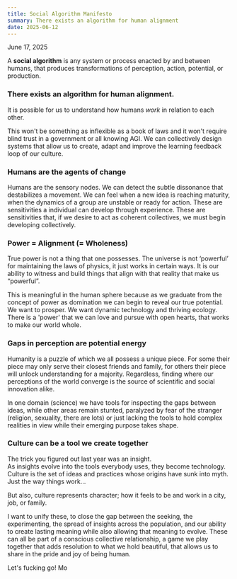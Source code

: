```yaml
---
title: Social Algorithm Manifesto
summary: There exists an algorithm for human alignment
date: 2025-06-12
---
```


June 17, 2025

A **social algorithm** is any system or process enacted by and between humans, that produces transformations of perception, action, potential, or production.

### There exists an algorithm for human alignment.

It is possible for us to understand how humans *work* in relation to each other.

This won't be something as inflexible as a book of laws and it won't require blind trust in a government or all knowing AGI. We can collectively design systems that allow us to create, adapt and improve the learning feedback loop of our culture.

### Humans are the agents of change

Humans are the sensory nodes. We can detect the subtle dissonance that destabilizes a movement. We can feel when a new idea is reaching maturity, when the dynamics of a group are unstable or ready for action.  These are sensitivities a individual can develop through experience. These are sensitivities that, if we desire to act as coherent collectives, we must begin developing collectively.

### Power = Alignment (= Wholeness)

True power is not a thing that one possesses. The universe is not ‘powerful’ for maintaining the laws of physics, it just works in certain ways. It is our ability to witness and build things that align with that reality that make us “powerful”. 

This is meaningful in the human sphere because as we graduate from the concept of power as domination we can begin to reveal our true potential. We want to prosper. We want dynamic technology and thriving ecology. There is a 'power' that we can love and pursue with open hearts, that works to make our world whole. 

### Gaps in perception are potential energy

Humanity is a puzzle of which we all possess a unique piece. For some their piece may only serve their closest friends and family, for others their piece will unlock understanding for a majority. Regardless, finding where our perceptions of the world converge is the source of scientific and social innovation alike. 

In one domain (science) we have tools for inspecting the gaps between ideas, while other areas remain stunted, paralyzed by fear of the stranger (religion, sexuality, there are lots) or just lacking the tools to hold complex realities in view while their emerging purpose takes shape. 

### Culture can be a tool we create together

The trick you figured out last year was an insight. <br>
As insights evolve into the tools everybody uses, they become technology. <br>
Culture is the set of ideas and practices whose origins have sunk into myth. Just the way things work...

But also, culture represents character; how it feels to be and work in a city, job, or family. 

I want to unify these, to close the gap between the seeking, the experimenting, the spread of insights across the population, and our ability to create lasting meaning while also allowing that meaning to evolve. These can all be part of a conscious collective relationship, a game we play together that adds resolution to what we hold beautiful, that allows us to share in the pride and joy of being human. 


Let's fucking go!
Mo